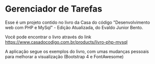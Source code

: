 # Gerenciador de Tarefas

Esse é um projeto contido no livro da Casa do código "Desenvolvimento web com PHP e MySql" - Edição Atualizada, do Evaldo Junior Bento.

Você pode encontrar o livro através do link https://www.casadocodigo.com.br/products/livro-php-mysql

A aplicação segue os exemplos do livro, com umas mudanças pessoais para melhorar a visualização (Bootstrap 4 e FontAwesome)